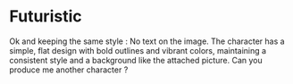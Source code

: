 # Futuristic

Ok and keeping the same style : No text on the image. The character has a simple, flat design with bold outlines and vibrant colors, maintaining a consistent style and a background like the attached picture. Can you produce me another character ?